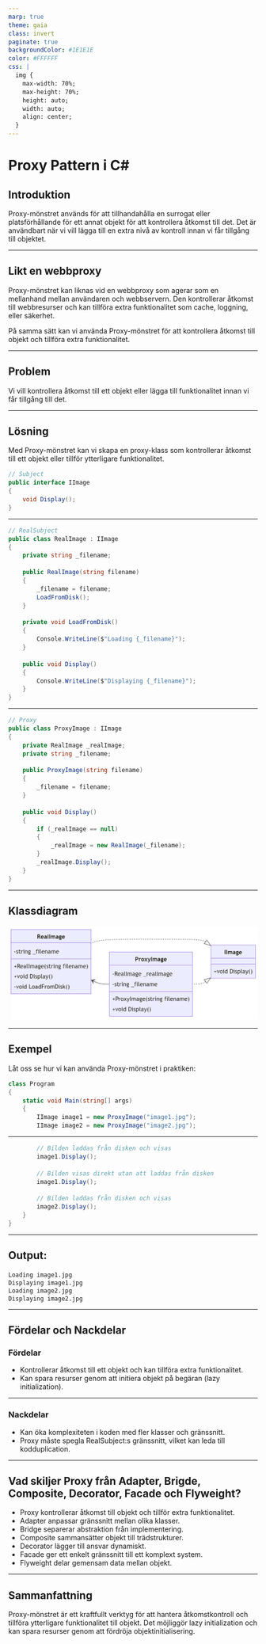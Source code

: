 ```yaml
---
marp: true
theme: gaia
class: invert
paginate: true
backgroundColor: #1E1E1E
color: #FFFFFF
css: |
  img {
    max-width: 70%;
    max-height: 70%;
    height: auto;
    width: auto;
    align: center;
  }
---
```


# Proxy Pattern i C#

## Introduktion

Proxy-mönstret används för att tillhandahålla en surrogat eller platsförhållande för ett annat objekt för att kontrollera åtkomst till det. Det är användbart när vi vill lägga till en extra nivå av kontroll innan vi får tillgång till objektet.

---

## Likt en webbproxy

Proxy-mönstret kan liknas vid en webbproxy som agerar som en mellanhand mellan användaren och webbservern. Den kontrollerar åtkomst till webbresurser och kan tillföra extra funktionalitet som cache, loggning, eller säkerhet.

På samma sätt kan vi använda Proxy-mönstret för att kontrollera åtkomst till objekt och tillföra extra funktionalitet.

---

## Problem

Vi vill kontrollera åtkomst till ett objekt eller lägga till funktionalitet innan vi får tillgång till det.

---

## Lösning

Med Proxy-mönstret kan vi skapa en proxy-klass som kontrollerar åtkomst till ett objekt eller tillför ytterligare funktionalitet.

```csharp
// Subject
public interface IImage
{
    void Display();
}
```

---

```csharp
// RealSubject
public class RealImage : IImage
{
    private string _filename;

    public RealImage(string filename)
    {
        _filename = filename;
        LoadFromDisk();
    }

    private void LoadFromDisk()
    {
        Console.WriteLine($"Loading {_filename}");
    }

    public void Display()
    {
        Console.WriteLine($"Displaying {_filename}");
    }
}
```

---

```csharp
// Proxy
public class ProxyImage : IImage
{
    private RealImage _realImage;
    private string _filename;

    public ProxyImage(string filename)
    {
        _filename = filename;
    }

    public void Display()
    {
        if (_realImage == null)
        {
            _realImage = new RealImage(_filename);
        }
        _realImage.Display();
    }
}
```

---

## Klassdiagram

![proxy](images/07_proxy.png)

---

## Exempel

Låt oss se hur vi kan använda Proxy-mönstret i praktiken:

```csharp
class Program
{
    static void Main(string[] args)
    {
        IImage image1 = new ProxyImage("image1.jpg");
        IImage image2 = new ProxyImage("image2.jpg");
```

---

```csharp
        // Bilden laddas från disken och visas
        image1.Display();

        // Bilden visas direkt utan att laddas från disken
        image1.Display();

        // Bilden laddas från disken och visas
        image2.Display();
    }
}
```

---

## Output:

```
Loading image1.jpg
Displaying image1.jpg
Loading image2.jpg
Displaying image2.jpg
```

---

## Fördelar och Nackdelar

### Fördelar

- Kontrollerar åtkomst till ett objekt och kan tillföra extra funktionalitet.
- Kan spara resurser genom att initiera objekt på begäran (lazy initialization).

---

### Nackdelar

- Kan öka komplexiteten i koden med fler klasser och gränssnitt.
- Proxy måste spegla RealSubject:s gränssnitt, vilket kan leda till kodduplication.

---

## Vad skiljer Proxy från Adapter, Brigde, Composite, Decorator, Facade och Flyweight?

- Proxy kontrollerar åtkomst till objekt och tillför extra funktionalitet.
- Adapter anpassar gränssnitt mellan olika klasser.
- Bridge separerar abstraktion från implementering.
- Composite sammansätter objekt till trädstrukturer.
- Decorator lägger till ansvar dynamiskt.
- Facade ger ett enkelt gränssnitt till ett komplext system.
- Flyweight delar gemensam data mellan objekt.

---

## Sammanfattning

Proxy-mönstret är ett kraftfullt verktyg för att hantera åtkomstkontroll och tillföra ytterligare funktionalitet till objekt. Det möjliggör lazy initialization och kan spara resurser genom att fördröja objektinitialisering.
